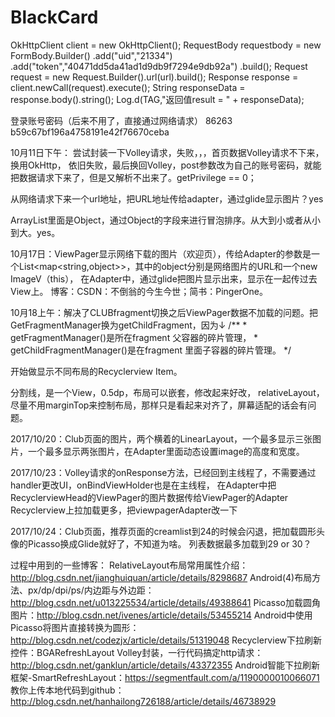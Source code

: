 # BlackCard


OkHttpClient client = new OkHttpClient();
RequestBody requestbody = new FormBody.Builder()
	.add("uid","21334")
        .add("token","40471dd5da41ad1d9db9f7294e9db92a")
        .build();
Request request = new Request.Builder().url(url).build();
Response response = client.newCall(request).execute();
String responseData = response.body().string();
Log.d(TAG,"返回值result = " + responseData);
        



登录账号密码（后来不用了，直接通过网络请求）
86263
b59c67bf196a4758191e42f76670ceba



10月11日下午：  尝试封装一下Volley请求，失败，，，首页数据Volley请求不下来，换用OkHttp，
		依旧失败，最后换回Volley，post参数改为自己的账号密码，就能把数据请求下来了，但是又解析不出来了。getPrivilege == 0；




从网络请求下来一个url地址，把URL地址传给adapter，通过glide显示图片？yes



ArrayList里面是Object，通过Object的字段来进行冒泡排序。从大到小或者从小到大。yes。


10月17日：ViewPager显示网络下载的图片（欢迎页），传给Adapter的参数是一个List<map<string,object>>，其中的object分别是网络图片的URL和一个new ImageV（this），
		在Adapter中，通过glide把图片显示出来，显示在一起传过去View上。
		博客：CSDN：不倒翁的今生今世；简书：PingerOne。



10月18上午：解决了CLUBfragment切换之后ViewPager数据不加载的问题。把GetFragmentManager换为getChildFragment，因为↓
	    						 	/**
	        	     					  *  getFragmentManager()是所在fragment 父容器的碎片管理，
		           					  *  getChildFragmentManager()是在fragment 里面子容器的碎片管理。
	           						  */

开始做显示不同布局的Recyclerview  Item。


分割线，是一个View，0.5dp，布局可以嵌套，修改起来好改，
relativeLayout，尽量不用marginTop来控制布局，那样只是看起来对齐了，屏幕适配的话会有问题。


2017/10/20：Club页面的图片，两个横着的LinearLayout，一个最多显示三张图片，一个最多显示两张图片，在Adapter里面动态设置image的高度和宽度。


2017/10/23：Volley请求的onResponse方法，已经回到主线程了，不需要通过handler更改UI，onBindViewHolder也是在主线程，
					在Adapter中把RecyclerviewHead的ViewPager的图片数据传给ViewPager的Adapter
	    Recyclerview上拉加载更多，把viewpagerAdapter改一下



2017/10/24：Club页面，推荐页面的creamlist到24的时候会闪退，把加载圆形头像的Picasso换成Glide就好了，不知道为啥。
		列表数据最多加载到29 or 30？
		
		


过程中用到的一些博客：
	RelativeLayout布局常用属性介绍：http://blog.csdn.net/jianghuiquan/article/details/8298687
	Android(4)布局方法、px/dp/dpi/ps/内边距与外边距：http://blog.csdn.net/u013225534/article/details/49388641
	Picasso加载圆角图片：http://blog.csdn.net/ivenes/article/details/53455214
	Android中使用Picasso将图片直接转换为圆形：http://blog.csdn.net/codezjx/article/details/51319048
	Recyclerview下拉刷新控件：BGARefreshLayout
	Volley封装，一行代码搞定http请求：http://blog.csdn.net/ganklun/article/details/43372355
	Android智能下拉刷新框架-SmartRefreshLayout：https://segmentfault.com/a/1190000010066071
	教你上传本地代码到github：http://blog.csdn.net/hanhailong726188/article/details/46738929
